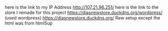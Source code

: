 here is the link to my IP Address   http://107.21.96.251/
here is the link to the store I remade for this project https://diasnewstore.duckdns.org/wordpress/ (used wordpress)
https://diasnewstore.duckdns.org/ Raw setup except the html was from html5up
